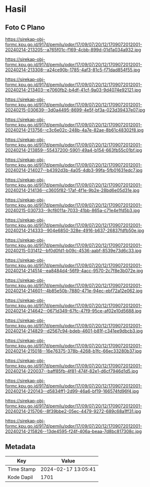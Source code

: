 # Hasil

## Foto C Plano

https://sirekap-obj-formc.kpu.go.id/917d/pemilu/pdpr/17/09/07/20/12/1709072012001-20240214-213205--a765f01c-f169-4cbb-899d-01d1a034a932.jpg

https://sirekap-obj-formc.kpu.go.id/917d/pemilu/pdpr/17/09/07/20/12/1709072012001-20240214-213308--a24ce90b-1785-4af3-81c5-f71dad854f55.jpg

https://sirekap-obj-formc.kpu.go.id/917d/pemilu/pdpr/17/09/07/20/12/1709072012001-20240214-213403--e7060fb2-b4df-41cf-9a03-9d4074e92121.jpg

https://sirekap-obj-formc.kpu.go.id/917d/pemilu/pdpr/17/09/07/20/12/1709072012001-20240215-030639--3d0a4495-8699-4e5f-bf3a-023d39437e07.jpg

https://sirekap-obj-formc.kpu.go.id/917d/pemilu/pdpr/17/09/07/20/12/1709072012001-20240214-213756--c3c6e02c-248b-4a7e-82ae-8b61c48302f8.jpg

https://sirekap-obj-formc.kpu.go.id/917d/pemilu/pdpr/17/09/07/20/12/1709072012001-20240214-213859--55437200-5901-49a4-b154-663fb55c01bf.jpg

https://sirekap-obj-formc.kpu.go.id/917d/pemilu/pdpr/17/09/07/20/12/1709072012001-20240214-214027--b4392d3b-4a05-4db3-99fa-5fb01631edc7.jpg

https://sirekap-obj-formc.kpu.go.id/917d/pemilu/pdpr/17/09/07/20/12/1709072012001-20240214-214136--c3605f82-17af-4f1e-9b2e-28bd6e05d31e.jpg

https://sirekap-obj-formc.kpu.go.id/917d/pemilu/pdpr/17/09/07/20/12/1709072012001-20240215-030733--9cf8011a-7033-41bb-865a-c71e4e1fd5b3.jpg

https://sirekap-obj-formc.kpu.go.id/917d/pemilu/pdpr/17/09/07/20/12/1709072012001-20240214-214333--904e6850-328e-4916-b637-26837fdfb50e.jpg

https://sirekap-obj-formc.kpu.go.id/917d/pemilu/pdpr/17/09/07/20/12/1709072012001-20240215-031412--bf0d0fd1-b09c-4536-aabf-8539e73d6c33.jpg

https://sirekap-obj-formc.kpu.go.id/917d/pemilu/pdpr/17/09/07/20/12/1709072012001-20240214-214514--ea8484d4-56f9-4acc-9570-2c7f8e3b072e.jpg

https://sirekap-obj-formc.kpu.go.id/917d/pemilu/pdpr/17/09/07/20/12/1709072012001-20240214-214601--4b85e50b-7880-471e-94ec-ebf72a12e062.jpg

https://sirekap-obj-formc.kpu.go.id/917d/pemilu/pdpr/17/09/07/20/12/1709072012001-20240214-214642--0671d349-67fc-47f9-95ce-af02e10d5688.jpg

https://sirekap-obj-formc.kpu.go.id/917d/pemilu/pdpr/17/09/07/20/12/1709072012001-20240214-214829--d2567c94-bdeb-4601-b81f-c341ee9dbcb3.jpg

https://sirekap-obj-formc.kpu.go.id/917d/pemilu/pdpr/17/09/07/20/12/1709072012001-20240214-215018--16e76375-378b-4268-b1fc-66ec33280b37.jpg

https://sirekap-obj-formc.kpu.go.id/917d/pemilu/pdpr/17/09/07/20/12/1709072012001-20240214-220037--baff85fb-4f81-474f-82e1-d6cf7946d1d5.jpg

https://sirekap-obj-formc.kpu.go.id/917d/pemilu/pdpr/17/09/07/20/12/1709072012001-20240214-220143--d5834ff1-2d99-46a6-bf19-166574fd96f4.jpg

https://sirekap-obj-formc.kpu.go.id/917d/pemilu/pdpr/17/09/07/20/12/1709072012001-20240214-215706--8f39bbe2-05ec-4479-9272-689c68a1ff31.jpg

https://sirekap-obj-formc.kpu.go.id/917d/pemilu/pdpr/17/09/07/20/12/1709072012001-20240214-215826--13de4595-f24f-406a-beaa-7d8bc817308c.jpg


## Metadata

| Key        | Value               |
| ---------- | ------------------- |
| Time Stamp | 2024-02-17 13:05:41 |
| Kode Dapil | 1701                |



